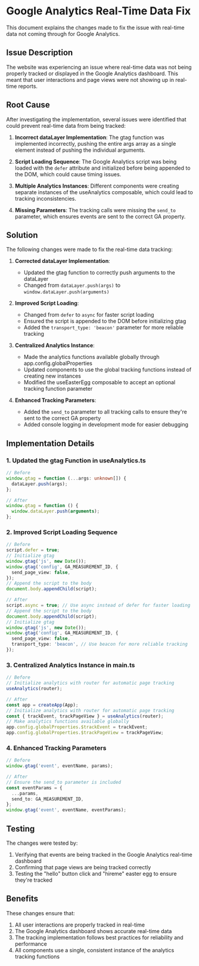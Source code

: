 # Google Analytics Real-Time Data Fix

This document explains the changes made to fix the issue with real-time data not coming through for Google Analytics.

## Issue Description

The website was experiencing an issue where real-time data was not being properly tracked or displayed in the Google Analytics dashboard. This meant that user interactions and page views were not showing up in real-time reports.

## Root Cause

After investigating the implementation, several issues were identified that could prevent real-time data from being tracked:

1. **Incorrect dataLayer Implementation**: The gtag function was implemented incorrectly, pushing the entire args array as a single element instead of pushing the individual arguments.

2. **Script Loading Sequence**: The Google Analytics script was being loaded with the `defer` attribute and initialized before being appended to the DOM, which could cause timing issues.

3. **Multiple Analytics Instances**: Different components were creating separate instances of the useAnalytics composable, which could lead to tracking inconsistencies.

4. **Missing Parameters**: The tracking calls were missing the `send_to` parameter, which ensures events are sent to the correct GA property.

## Solution

The following changes were made to fix the real-time data tracking:

1. **Corrected dataLayer Implementation**:
   - Updated the gtag function to correctly push arguments to the dataLayer
   - Changed from `dataLayer.push(args)` to `window.dataLayer.push(arguments)`

2. **Improved Script Loading**:
   - Changed from `defer` to `async` for faster script loading
   - Ensured the script is appended to the DOM before initializing gtag
   - Added the `transport_type: 'beacon'` parameter for more reliable tracking

3. **Centralized Analytics Instance**:
   - Made the analytics functions available globally through app.config.globalProperties
   - Updated components to use the global tracking functions instead of creating new instances
   - Modified the useEasterEgg composable to accept an optional tracking function parameter

4. **Enhanced Tracking Parameters**:
   - Added the `send_to` parameter to all tracking calls to ensure they're sent to the correct GA property
   - Added console logging in development mode for easier debugging

## Implementation Details

### 1. Updated the gtag Function in useAnalytics.ts

```typescript
// Before
window.gtag = function (...args: unknown[]) {
  dataLayer.push(args);
};

// After
window.gtag = function () {
  window.dataLayer.push(arguments);
};
```

### 2. Improved Script Loading Sequence

```typescript
// Before
script.defer = true;
// Initialize gtag
window.gtag('js', new Date());
window.gtag('config', GA_MEASUREMENT_ID, {
  send_page_view: false,
});
// Append the script to the body
document.body.appendChild(script);

// After
script.async = true; // Use async instead of defer for faster loading
// Append the script to the body
document.body.appendChild(script);
// Initialize gtag
window.gtag('js', new Date());
window.gtag('config', GA_MEASUREMENT_ID, {
  send_page_view: false,
  transport_type: 'beacon', // Use beacon for more reliable tracking
});
```

### 3. Centralized Analytics Instance in main.ts

```typescript
// Before
// Initialize analytics with router for automatic page tracking
useAnalytics(router);

// After
const app = createApp(App);
// Initialize analytics with router for automatic page tracking
const { trackEvent, trackPageView } = useAnalytics(router);
// Make analytics functions available globally
app.config.globalProperties.$trackEvent = trackEvent;
app.config.globalProperties.$trackPageView = trackPageView;
```

### 4. Enhanced Tracking Parameters

```typescript
// Before
window.gtag('event', eventName, params);

// After
// Ensure the send_to parameter is included
const eventParams = {
  ...params,
  send_to: GA_MEASUREMENT_ID,
};
window.gtag('event', eventName, eventParams);
```

## Testing

The changes were tested by:

1. Verifying that events are being tracked in the Google Analytics real-time dashboard
2. Confirming that page views are being tracked correctly
3. Testing the "hello" button click and "hireme" easter egg to ensure they're tracked

## Benefits

These changes ensure that:

1. All user interactions are properly tracked in real-time
2. The Google Analytics dashboard shows accurate real-time data
3. The tracking implementation follows best practices for reliability and performance
4. All components use a single, consistent instance of the analytics tracking functions
